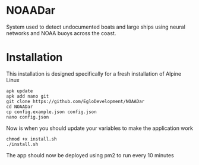 # NOAADar
System used to detect undocumented boats and large ships using neural networks and NOAA buoys across the coast.

# Installation
This installation is designed specifically for a fresh installation of  Alpine Linux

```
apk update
apk add nano git
git clone https://github.com/EgloDevelopment/NOAADar
cd NOAADar
cp config.example.json config.json
nano config.json
```

Now is when you should update your variables to make the application work

```
chmod +x install.sh
./install.sh
```

The app should now be deployed using pm2 to run every 10 minutes